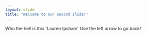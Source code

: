 ```yaml
---
layout: slide
title: "Welcome to our second slide!"
---
```

Who the hell is this 'Lauren Ipsham'
Use the left arrow to go back!
